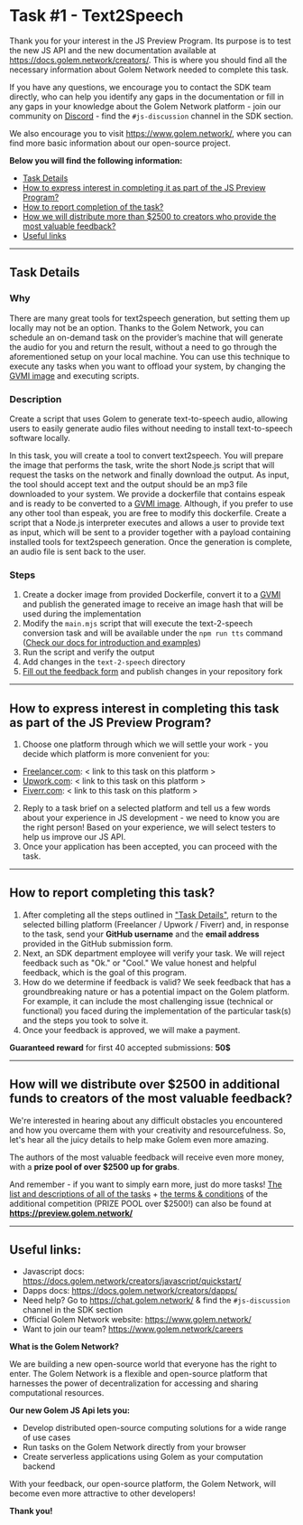 # Task #1 - Text2Speech

Thank you for your interest in the JS Preview Program. Its purpose is to test the new JS API and the new documentation
available at https://docs.golem.network/creators/. This is where you should find all the necessary information about
Golem Network needed to complete this task.

If you have any questions, we encourage you to contact the SDK team directly, who can help you identify any gaps
in the documentation or fill in any gaps in your knowledge about the Golem Network platform - join our community on
[Discord](https://chat.golem.network/) - find the `#js-discussion` channel in the SDK section.

We also encourage you to visit https://www.golem.network/, where you can find more basic information about our open-source project.

**Below you will find the following information:**

-   [Task Details](#task-details)
-   [How to express interest in completing it as part of the JS Preview Program?](#how-to-express-interest-in-completing-this-task-as-part-of-the-js-preview-program)
-   [How to report completion of the task?](#how-to-report-completing-this-task)
-   [How we will distribute more than $2500 to creators who provide the most valuable feedback?](#how-will-we-distribute-over-2500-in-additional-funds-to-creators-of-the-most-valuable-feedback)
-   [Useful links](#useful-links-)

---

## Task Details

### Why

There are many great tools for text2speech generation, but setting them up locally may not be an option. Thanks to the Golem Network, you can schedule an on-demand task on the provider’s machine that will generate the audio for you and return the result, without a need to go through the aforementioned setup on your local machine. You can use this technique to execute any tasks when you want to offload your system, by changing the [GVMI image](https://handbook.golem.network/requestor-tutorials/vm-runtime/convert-a-docker-image-into-a-golem-image) and executing scripts.

### Description

Create a script that uses Golem to generate text-to-speech audio, allowing users to easily generate audio files without
needing to install text-to-speech software locally.

In this task, you will create a tool to convert text2speech.
You will prepare the image that performs the task, write the short Node.js script that will request the tasks on the network and finally download the output.
As input, the tool should accept text and the output should be an mp3 file downloaded to your system.
We provide a dockerfile that contains espeak and is ready to be converted to a [GVMI image](https://handbook.golem.network/requestor-tutorials/vm-runtime/convert-a-docker-image-into-a-golem-image).
Although, if you prefer to use any other tool than espeak, you are free to modify this dockerfile.
Create a script that a Node.js interpreter executes and allows a user to provide text as input, which will be sent to
a provider together with a payload containing installed tools for text2speech generation.
Once the generation is complete, an audio file is sent back to the user.

### Steps

1. Create a docker image from provided Dockerfile, convert it to a [GVMI](https://handbook.golem.network/requestor-tutorials/vm-runtime/convert-a-docker-image-into-a-golem-image) and publish the generated image to receive an image hash that will be used during the implementation
2. Modify the `main.mjs` script that will execute the text-2-speech conversion task and will be available under the `npm run tts` command ([Check our docs for introduction and examples](https://docs.golem.network/creators/javascript/high-level/))
3. Run the script and verify the output
4. Add changes in the `text-2-speech` directory
5. [Fill out the feedback form](./FEEDBACK.md) and publish changes in your repository fork

---

## How to express interest in completing this task as part of the JS Preview Program?

1. Choose one platform through which we will settle your work - you decide which platform is more convenient for you:

-   [Freelancer.com](https://freelancer.com): < link to this task on this platform >
-   [Upwork.com](https://upwork.com): < link to this task on this platform >
-   [Fiverr.com](https://fiverr.com): < link to this task on this platform >

2. Reply to a task brief on a selected platform and tell us a few words about your experience in JS development - we need to know you are the right person! Based on your experience, we will select testers to help us improve our JS API.
3. Once your application has been accepted, you can proceed with the task.

---

## How to report completing this task?

1. After completing all the steps outlined in ["Task Details"](#task-details), return to the selected billing platform (Freelancer / Upwork / Fiverr) and, in response to the task, send your **GitHub username** and the **email address** provided in the GitHub submission form.
2. Next, an SDK department employee will verify your task. We will reject feedback such as "Ok." or "Cool." We value honest and helpful feedback, which is the goal of this program.
3. How do we determine if feedback is valid? We seek feedback that has a groundbreaking nature or has a potential impact on the Golem platform. For example, it can include the most challenging issue (technical or functional) you faced during the implementation of the particular task(s) and the steps you took to solve it.
4. Once your feedback is approved, we will make a payment.

**Guaranteed reward** for first 40 accepted submissions: **50$**

---

## How will we distribute over $2500 in additional funds to creators of the most valuable feedback?

We're interested in hearing about any difficult obstacles you encountered and how you overcame them with your creativity
and resourcefulness. So, let's hear all the juicy details to help make Golem even more amazing.

The authors of the most valuable feedback will receive even more money, with a **prize pool of over $2500 up for grabs**.

And remember - if you want to simply earn more, just do more tasks!
[The list and descriptions of all of the tasks](../../README.md#available-tasks) + [the terms & conditions](../../TERMS_AND_CONDITIONS.md) of the additional competition (PRIZE POOL over $2500!)
can also be found at **https://preview.golem.network/**

---

## Useful links:

-   Javascript docs: https://docs.golem.network/creators/javascript/quickstart/
-   Dapps docs: https://docs.golem.network/creators/dapps/
-   Need help? Go to https://chat.golem.network/ & find the `#js-discussion` channel in the SDK section
-   Official Golem Network website: https://www.golem.network/
-   Want to join our team? https://www.golem.network/careers

**What is the Golem Network?**

We are building a new open-source world that everyone has the right to enter.
The Golem Network is a flexible and open-source platform that harnesses the power of decentralization for
accessing and sharing computational resources.

**Our new Golem JS Api lets you:**

-   Develop distributed open-source computing solutions for a wide range of use cases
-   Run tasks on the Golem Network directly from your browser
-   Create serverless applications using Golem as your computation backend

With your feedback, our open-source platform, the Golem Network, will become even more attractive to other developers!

**Thank you!**
